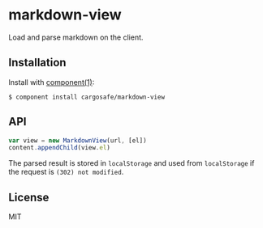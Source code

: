
# markdown-view

  Load and parse markdown on the client.

## Installation

  Install with [component(1)](http://component.io):

    $ component install cargosafe/markdown-view

## API

```javascript
var view = new MarkdownView(url, [el])
content.appendChild(view.el)
```

The parsed result is stored in `localStorage` and used from `localStorage`
if the request is `(302) not modified`.

## License

  MIT
